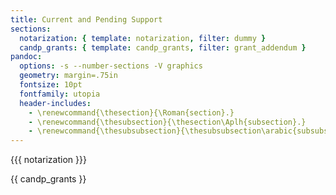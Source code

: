 ```yaml
---
title: Current and Pending Support
sections:
  notarization: { template: notarization, filter: dummy }
  candp_grants: { template: candp_grants, filter: grant_addendum }
pandoc:
  options: -s --number-sections -V graphics
  geometry: margin=.75in
  fontsize: 10pt
  fontfamily: utopia
  header-includes:
    - \renewcommand{\thesection}{\Roman{section}.}
    - \renewcommand{\thesubsection}{\thesection\Aplh{subsection}.}
    - \renewcommand{\thesubsubsection}{\thesubsubsection\arabic{subsubsection}.}
---
```


{{{ notarization }}}

{{ candp_grants }}
